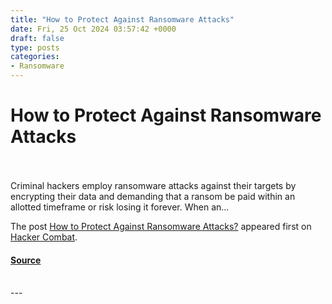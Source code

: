 ```yaml
---
title: "How to Protect Against Ransomware Attacks"
date: Fri, 25 Oct 2024 03:57:42 +0000
draft: false
type: posts
categories: 
- Ransomware
---
```

# How to Protect Against Ransomware Attacks

<br/>

<br/>
Criminal hackers employ ransomware attacks against their targets by encrypting their data and demanding that a ransom be paid within an allotted timeframe or risk losing it forever. When an...

The post [How to Protect Against Ransomware Attacks?](https://www.hackercombat.com/protect-against-ransomware-attacks/) appeared first on [Hacker Combat](https://www.hackercombat.com).

#### [Source](https://www.hackercombat.com/protect-against-ransomware-attacks/)

<br/>
---

